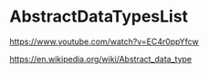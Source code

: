 # AbstractDataTypesList

https://www.youtube.com/watch?v=EC4r0ppYfcw

https://en.wikipedia.org/wiki/Abstract_data_type 
